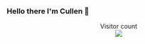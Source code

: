 ### Hello there I'm Cullen 👋





<p align="center"> 
  Visitor count<br>
  <img src="https://profile-counter.glitch.me/SessionsC/count.svg" />
</p>


<!--
**SessionsC/SessionsC** is a ✨ _special_ ✨ repository because its `README.md` (this file) appears on your GitHub profile.

Here are some ideas to get you started:

- 🔭 I’m currently working on ...
- 🌱 I’m currently learning ...
- 👯 I’m looking to collaborate on ...
- 🤔 I’m looking for help with ...
- 💬 Ask me about ...
- 📫 How to reach me: ...
- 😄 Pronouns: ...
- ⚡ Fun fact: ...
-->
